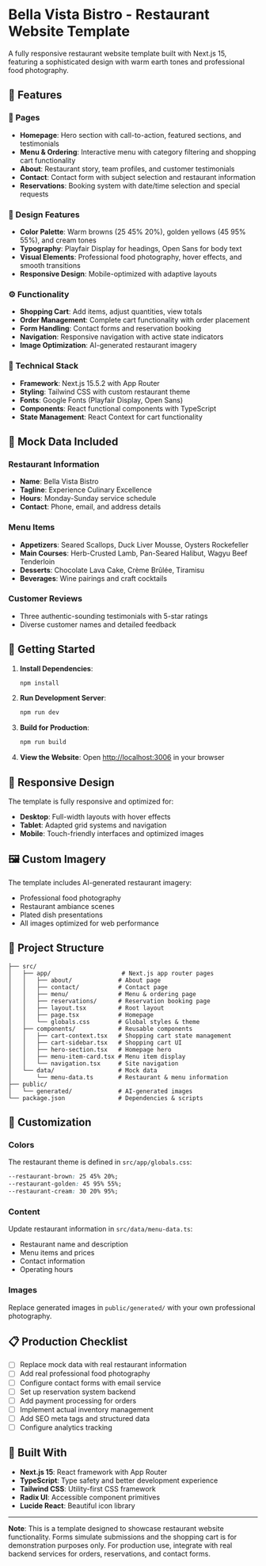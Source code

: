 # Bella Vista Bistro - Restaurant Website Template

A fully responsive restaurant website template built with Next.js 15, featuring a sophisticated design with warm earth tones and professional food photography.

## 🌟 Features

### 📄 Pages
- **Homepage**: Hero section with call-to-action, featured sections, and testimonials
- **Menu & Ordering**: Interactive menu with category filtering and shopping cart functionality
- **About**: Restaurant story, team profiles, and customer testimonials
- **Contact**: Contact form with subject selection and restaurant information
- **Reservations**: Booking system with date/time selection and special requests

### 🎨 Design Features
- **Color Palette**: Warm browns (25 45% 20%), golden yellows (45 95% 55%), and cream tones
- **Typography**: Playfair Display for headings, Open Sans for body text
- **Visual Elements**: Professional food photography, hover effects, and smooth transitions
- **Responsive Design**: Mobile-optimized with adaptive layouts

### ⚙️ Functionality
- **Shopping Cart**: Add items, adjust quantities, view totals
- **Order Management**: Complete cart functionality with order placement
- **Form Handling**: Contact forms and reservation booking
- **Navigation**: Responsive navigation with active state indicators
- **Image Optimization**: AI-generated restaurant imagery

### 🔧 Technical Stack
- **Framework**: Next.js 15.5.2 with App Router
- **Styling**: Tailwind CSS with custom restaurant theme
- **Fonts**: Google Fonts (Playfair Display, Open Sans)
- **Components**: React functional components with TypeScript
- **State Management**: React Context for cart functionality

## 🎯 Mock Data Included

### Restaurant Information
- **Name**: Bella Vista Bistro
- **Tagline**: Experience Culinary Excellence
- **Hours**: Monday-Sunday service schedule
- **Contact**: Phone, email, and address details

### Menu Items
- **Appetizers**: Seared Scallops, Duck Liver Mousse, Oysters Rockefeller
- **Main Courses**: Herb-Crusted Lamb, Pan-Seared Halibut, Wagyu Beef Tenderloin
- **Desserts**: Chocolate Lava Cake, Crème Brûlée, Tiramisu
- **Beverages**: Wine pairings and craft cocktails

### Customer Reviews
- Three authentic-sounding testimonials with 5-star ratings
- Diverse customer names and detailed feedback

## 🚀 Getting Started

1. **Install Dependencies**:
   ```bash
   npm install
   ```

2. **Run Development Server**:
   ```bash
   npm run dev
   ```

3. **Build for Production**:
   ```bash
   npm run build
   ```

4. **View the Website**:
   Open [http://localhost:3006](http://localhost:3006) in your browser

## 📱 Responsive Design

The template is fully responsive and optimized for:
- **Desktop**: Full-width layouts with hover effects
- **Tablet**: Adapted grid systems and navigation
- **Mobile**: Touch-friendly interfaces and optimized images

## 🖼️ Custom Imagery

The template includes AI-generated restaurant imagery:
- Professional food photography
- Restaurant ambiance scenes
- Plated dish presentations
- All images optimized for web performance

## 📂 Project Structure

```
├── src/
│   ├── app/                    # Next.js app router pages
│   │   ├── about/             # About page
│   │   ├── contact/           # Contact page
│   │   ├── menu/              # Menu & ordering page
│   │   ├── reservations/      # Reservation booking page
│   │   ├── layout.tsx         # Root layout
│   │   ├── page.tsx           # Homepage
│   │   └── globals.css        # Global styles & theme
│   ├── components/            # Reusable components
│   │   ├── cart-context.tsx   # Shopping cart state management
│   │   ├── cart-sidebar.tsx   # Shopping cart UI
│   │   ├── hero-section.tsx   # Homepage hero
│   │   ├── menu-item-card.tsx # Menu item display
│   │   └── navigation.tsx     # Site navigation
│   └── data/                  # Mock data
│       └── menu-data.ts       # Restaurant & menu information
├── public/
│   └── generated/             # AI-generated images
└── package.json               # Dependencies & scripts
```

## 🎨 Customization

### Colors
The restaurant theme is defined in `src/app/globals.css`:
```css
--restaurant-brown: 25 45% 20%;
--restaurant-golden: 45 95% 55%;
--restaurant-cream: 30 20% 95%;
```

### Content
Update restaurant information in `src/data/menu-data.ts`:
- Restaurant name and description
- Menu items and prices
- Contact information
- Operating hours

### Images
Replace generated images in `public/generated/` with your own professional photography.

## 📋 Production Checklist

- [ ] Replace mock data with real restaurant information
- [ ] Add real professional food photography
- [ ] Configure contact forms with email service
- [ ] Set up reservation system backend
- [ ] Add payment processing for orders
- [ ] Implement actual inventory management
- [ ] Add SEO meta tags and structured data
- [ ] Configure analytics tracking

## 🔧 Built With

- **Next.js 15**: React framework with App Router
- **TypeScript**: Type safety and better development experience
- **Tailwind CSS**: Utility-first CSS framework
- **Radix UI**: Accessible component primitives
- **Lucide React**: Beautiful icon library

---

**Note**: This is a template designed to showcase restaurant website functionality. Forms simulate submissions and the shopping cart is for demonstration purposes only. For production use, integrate with real backend services for orders, reservations, and contact forms.